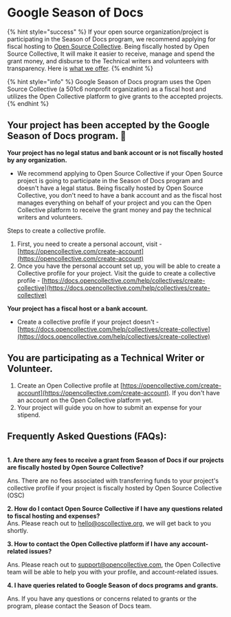 # Google Season of Docs

{% hint style="success" %}
If your open source organization/project is participating in the Season of Docs program, we recommend applying for fiscal hosting to [Open Source Collective](https://opencollective.com/opensource/apply). Being fiscally hosted by Open Source Collective, It will make it easier to receive, manage and spend the grant money, and disburse to the Technical writers and volunteers with transparency. Here is [what we offer](https://docs.oscollective.org/what-we-offer).
{% endhint %}

{% hint style="info" %}
Google Season of Docs program uses the Open Source Collective (a 501c6 nonprofit organization) as a fiscal host and utilizes the Open Collective platform to give grants to the accepted projects.
{% endhint %}

## Your project has been accepted by the Google Season of Docs program. :tada:

**Your project has no legal status and bank account or is not fiscally hosted by any organization.**

* We recommend applying to Open Source Collective if your Open Source project is going to participate in the Season of Docs program and doesn't have a legal status. Being fiscally hosted by Open Source Collective, you don't need to have a bank account and as the fiscal host manages everything on behalf of your project and you can the Open Collective platform to receive the grant money and pay the technical writers and volunteers.

Steps to create a collective profile.&#x20;

1. First, you need to create a personal account, visit - [https://opencollective.com/create-account](https://opencollective.com/create-account)
2. Once you have the personal account set up, you will be able to create a Collective profile for your project. Visit the guide to create a collective profile - [https://docs.opencollective.com/help/collectives/create-collective](https://docs.opencollective.com/help/collectives/create-collective)

**Your project has a fiscal host or a bank account.**

* Create a collective profile if your project doesn't - [https://docs.opencollective.com/help/collectives/create-collective](https://docs.opencollective.com/help/collectives/create-collective)

## You are participating as a Technical Writer or Volunteer.

1. Create an Open Collective profile at [https://opencollective.com/create-account](https://opencollective.com/create-account). If you don't have an account on the Open Collective platform yet.&#x20;
2. Your project will guide you on how to submit an expense for your stipend.&#x20;

## Frequently Asked Questions (FAQs):

\
**1. Are there any fees to receive a grant from Season of Docs if our projects are fiscally hosted by Open Source Collective?**

Ans. There are no fees associated with transferring funds to your project's collective profile if your project is fiscally hosted by Open Source Collective (OSC)

**2. How do I contact Open Source Collective if I have any questions related to fiscal hosting and expenses?**\
Ans. Please reach out to hello@oscollective.org, we will get back to you shortly.&#x20;

**3. How to contact the Open Collective platform if I have any account-related issues?**

Ans. Please reach out to support@opencollective.com, the Open Collective team will be able to help you with your profile, and account-related issues.&#x20;

**4. I have queries related to Google Season of docs programs and grants.**&#x20;

Ans. If you have any questions or concerns related to grants or the program, please contact the Season of Docs team.



###




